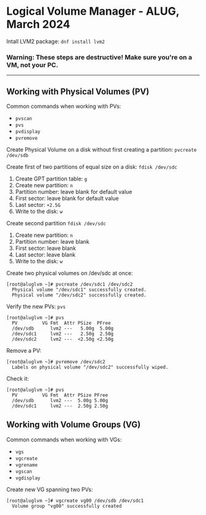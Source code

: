 # Logical Volume Manager - ALUG, March 2024

Intall LVM2 package: `dnf install lvm2`


### Warning: These steps are destructive! Make sure you're on a VM, not your PC.

-----------
## Working with Physical Volumes (PV)
Common commands when working with PVs:
- `pvscan`
- `pvs`
- `pvdisplay`
- `pvremove`

Create Physical Volume on a disk without first creating a partition: `pvcreate /dev/sdb`

Create first of two partitions of equal size on a disk: `fdisk /dev/sdc`

1. Create GPT partition table: `g` 
2. Create new partition: `n`
3. Partition number: leave blank for default value
4. First sector: leave blank for default value
5. Last sector: `+2.5G`
6. Write to the disk: `w`

Create second partition `fdisk /dev/sdc`
1. Create new partition: `n`
2. Partition number: leave blank
3. First sector: leave blank
4. Last sector: leave blank
5. Write to the disk: `w`

Create two physical volumes on /dev/sdc at once:
```
[root@aluglvm ~]# pvcreate /dev/sdc1 /dev/sdc2
  Physical volume "/dev/sdc1" successfully created.
  Physical volume "/dev/sdc2" successfully created.
```
Verify the new PVs: `pvs`
```
[root@aluglvm ~]# pvs
  PV         VG Fmt  Attr PSize  PFree 
  /dev/sdb      lvm2 ---   5.00g  5.00g
  /dev/sdc1     lvm2 ---   2.50g  2.50g
  /dev/sdc2     lvm2 ---  <2.50g <2.50g
```
Remove a PV:
```
[root@aluglvm ~]# pvremove /dev/sdc2
  Labels on physical volume "/dev/sdc2" successfully wiped.
```
Check it:
```
[root@aluglvm ~]# pvs
  PV         VG Fmt  Attr PSize PFree
  /dev/sdb      lvm2 ---  5.00g 5.00g
  /dev/sdc1     lvm2 ---  2.50g 2.50g
```
## Working with Volume Groups (VG)
Common commands when working with VGs:
- `vgs`
- `vgcreate`
- `vgrename`
- `vgscan`
- `vgdisplay`

Create new VG spanning two PVs:
```
[root@aluglvm ~]# vgcreate vg00 /dev/sdb /dev/sdc1
  Volume group "vg00" successfully created
```